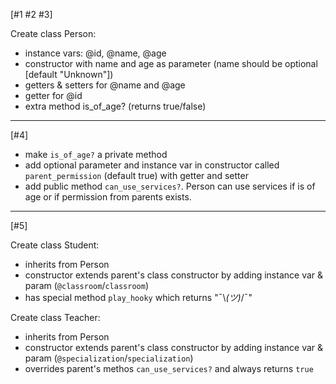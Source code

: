 [#1 #2 #3]

Create class Person:

- instance vars: @id, @name, @age
- constructor with name and age as parameter (name should be optional [default "Unknown"])
- getters & setters for @name and @age
- getter for @id
- extra method is_of_age? (returns true/false)

----------------

[#4]

- make `is_of_age?` a private method
- add optional parameter and instance var in constructor called `parent_permission` (default true) with getter and setter
- add public method `can_use_services?`. Person can use services if is of age or if permission from parents exists.

----------------

[#5]

Create class Student:

- inherits from Person
- constructor extends parent's class constructor by adding instance var & param (`@classroom`/`classroom`)
- has special method `play_hooky` which returns "¯\\_(ツ)_/¯"

Create class Teacher:

- inherits from Person
- constructor extends parent's class constructor by adding instance var & param (`@specialization`/`specialization`)
- overrides parent's methos `can_use_services?` and always returns `true`
